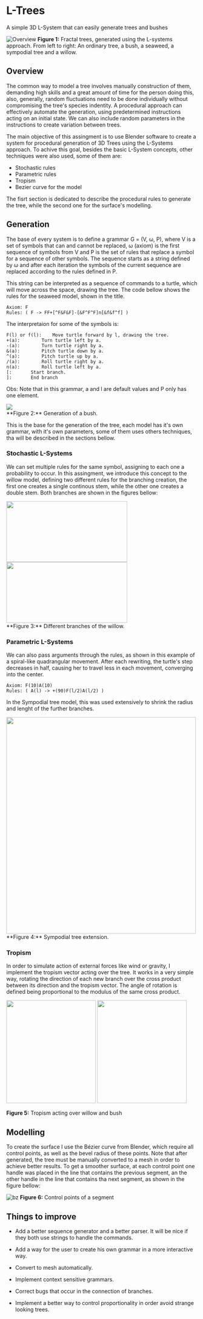 # L-Trees
A simple 3D L-System that can easily generate trees and bushes

![Overview](img/ovw.png)
**Figure 1:** Fractal trees, generated using the L-systems approach. From left to right: An ordinary tree, a bush, a seaweed, a sympodial tree and a willow.

## Overview

The common way to model a tree involves manually construction of them, demanding high skills and a great amount of time for the person doing this, also, generally, random fluctuations need to be done individually without compromising the tree's species indentity.
A procedural approach can effectively automate the generation, using predetermined instructions acting on an initial state. We can also include random parameters in the instructions to create variation between trees.

The main objective of this assingment is to use Blender software to create a system for procedural generation of 3D Trees using the L-Systems approach. To achive this goal, besides the basic L-System concepts, other techniques were also used, some of them are:

* Stochastic rules
* Parametric rules
* Tropism
* Bezier curve for the model

The fisrt section is dedicated to describe the procedural rules to generate the tree, while the second one for the surface's modelling.

## Generation

The base of every system is to define a grammar G = (V, ω, P), where V is a set of symbols that can and cannot be replaced, ω (axiom) is the first sequence of symbols from V and P is the set of rules that replace a symbol for a sequence of other symbols. The sequence starts as a string defined by ω and after each iteration the symbols of the current sequence are replaced according to the rules defined in P.

This string can be interpreted as a sequence of commands to a turtle, which will move across the space, drawing the tree. The code bellow shows the rules for the seaweed model, shown in the title.
```
Axiom: F
Rules: ( F -> FF+[^F&F&F]-[&F^F^F]n[&f&f^f] ) 
``` 
The interpretaion for some of the symbols is:
```
F(l) or f(l):	 Move turtle forward by l, drawing the tree.
+(a):		 Turn turtle left by a.
-(a):		 Turn turtle right by a.
&(a):		 Pitch turtle down by a.
^(a):		 Pitch turtle up by a.
/(a):		 Roll turtle right by a.
n(a):		 Roll turtle left by a.
[: 		 Start branch.
]:		 End branch
```
Obs: Note that in this grammar, a and l are default values and P only has one element.

<div>
<img src = "img/gif.gif">
</div>
**Figure 2:** Generation of a bush.

This is the base for the generation of the tree, each model has it's own grammar, with it's own parameters, some of them uses others techniques, tha will be described in the sections bellow.

### Stochastic L-Systems

We can set multiple rules for the same symbol, assigning to each one a probability to occur. In this assingment, we introduce this concept to the willow model, defining two different rules for the branching creation, the first one creates a single continous stem, while the other one creates a double stem. Both branches are shown in the figures bellow:

<div>
<img src = "img/st1.png" height="160" width="319"> 
<img src = "img/st2.png" height="160" width="319"> 
</div>
**Figure 3:** Different branches of the willow.

### Parametric L-Systems
We can also pass arguments through the rules, as shown in this example of a spiral-like quadrangular movement. After each rewriting, the turtle's step decreases in half, causing her to travel less in each movement, converging into the center.
```
Axiom: F(10)A(10)
Rules: ( A(l) -> +(90)F(l/2)A(l/2) ) 
```
In the Sympodial tree model, this was used extensively to shrink the radius and lenght of the further branches.

<div>
<img src = "img/par.png" height="570" width="500"> 
</div>
**Figure 4:** Sympodial tree extension.

### Tropism
In order to simulate action of external forces like wind or gravity, I implement the tropism vector acting over the tree. It works in a very simple way, rotating the direction of each new branch over the cross product between its direction and the tropism vector. The angle of rotation is defined being proportional to the modulus of the same cross product.

<div>
<img src = "img/trop1.png" height="271" width="236"> 
<img src = "img/trop2.png" height="271" width="236"> 
</div>

**Figure 5:** Tropism acting over willow and bush

## Modelling 
To create the surface I use the Bézier curve from Blender, which require all control points, as well as the bevel radius of these points. Note that after generated, the tree must be manually converted to a mesh in order to achieve better results.
To get a smoother surface, at each control point one handle was placed in the line that contains the previous segment, an the other handle in the line that contains tha next segment, as shown in the figure bellow:

![bz](/img/bezier.png)
**Figure 6:** Control points of a segment

## Things to improve

* Add a better sequence generator and a better parser. It will be nice if they both use strings to handle the commands.

* Add a way for the user to create his own grammar in a more interactive way.

* Convert to mesh automatically.

* Implement context sensitive grammars.

* Correct bugs that occur in the connection of branches.

* Implement a better way to control proportionality in order avoid strange looking trees.

